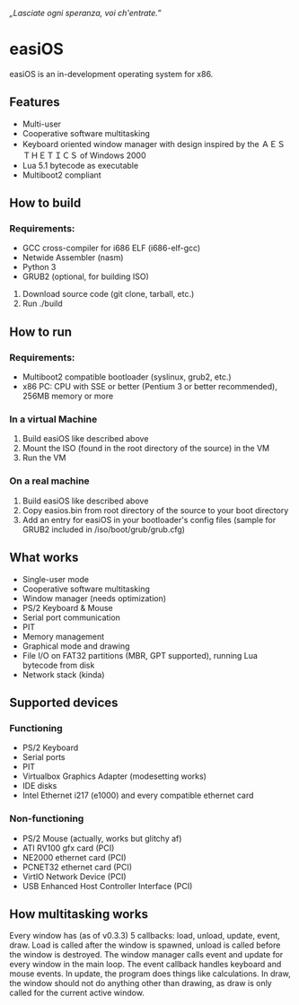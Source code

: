 *„Lasciate ogni speranza, voi ch'entrate.”*

# easiOS
easiOS is an in-development <span title="lol :-D :-D :DDD">operating system</span> for x86.

## Features
* Multi-user
* Cooperative software multitasking
* Keyboard oriented window manager with design inspired by the ﻿ＡＥＳＴＨＥＴＩＣＳ of Windows 2000
* Lua 5.1 bytecode as executable
* Multiboot2 compliant

## How to build
### Requirements:
* GCC cross-compiler for i686 ELF (i686-elf-gcc)
* Netwide Assembler (nasm)
* Python 3
* GRUB2 (optional, for building ISO)
1. Download source code (git clone, tarball, etc.)
2. Run ./build

## How to run
### Requirements:
* Multiboot2 compatible bootloader (syslinux, grub2, etc.)
* x86 PC: CPU with SSE or better (Pentium 3 or better recommended), 256MB memory or more

### In a virtual Machine
1. Build easiOS like described above
2. Mount the ISO (found in the root directory of the source) in the VM
3. Run the VM

### On a real machine
1. Build easiOS like described above
2. Copy easios.bin from root directory of the source to your boot directory
3. Add an entry for easiOS in your bootloader's config files (sample for GRUB2 included in /iso/boot/grub/grub.cfg)

## What works
* Single-user mode
* Cooperative software multitasking
* Window manager (needs optimization)
* PS/2 Keyboard & Mouse
* Serial port communication
* PIT
* Memory management
* Graphical mode and drawing
* File I/O on FAT32 partitions (MBR, GPT supported), running Lua bytecode from disk
* Network stack (kinda)

## Supported devices

### Functioning
* PS/2 Keyboard
* Serial ports
* PIT
* Virtualbox Graphics Adapter (modesetting works)
* IDE disks
* Intel Ethernet i217 (e1000) and every compatible ethernet card

### Non-functioning
* PS/2 Mouse (actually, works but glitchy af)
* ATI RV100 gfx card (PCI)
* NE2000 ethernet card (PCI)
* PCNET32 ethernet card (PCI)
* VirtIO Network Device (PCI)
* USB Enhanced Host Controller Interface (PCI)

## How multitasking works
Every window has (as of v0.3.3) 5 callbacks: load, unload, update, event, draw. Load is called after the window is 
spawned, unload is called before the window is destroyed. The window manager calls event and update for every window in 
the main loop. The event callback handles keyboard and mouse events. In update, the program does things like calculations. 
In draw, the window should not do anything other than drawing, as draw is only called for the current active window.
